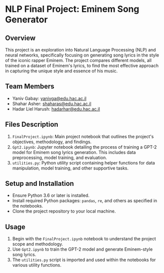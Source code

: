 # NLP Final Project: Eminem Song Generator

## Overview
This project is an exploration into Natural Language Processing (NLP) and neural networks, specifically focusing on generating song lyrics in the style of the iconic rapper Eminem. The project compares different models, all trained on a dataset of Eminem's lyrics, to find the most effective approach in capturing the unique style and essence of his music.

## Team Members
- Yaniv Gabay: yanivga@edu.hac.ac.il
- Shahar Asher: shaharas@edu.hac.ac.il
- Hadar Liel Harush: hadarhar@edu.hac.ac.il

## Files Description
1. `FinalProject.ipynb`: Main project notebook that outlines the project's objectives, methodology, and findings.
2. `Gpt2.ipynb`: Jupyter notebook detailing the process of training a GPT-2 model for Eminem song lyrics generation. This includes data preprocessing, model training, and evaluation.
3. `utilities.py`: Python utility script containing helper functions for data manipulation, model training, and other supportive tasks.

## Setup and Installation
- Ensure Python 3.6 or later is installed.
- Install required Python packages: `pandas`, `re`, and others as specified in the notebooks.
- Clone the project repository to your local machine.

## Usage
1. Begin with the `FinalProject.ipynb` notebook to understand the project scope and methodology.
2. Use `Gpt2.ipynb` to train the GPT-2 model and generate Eminem-style song lyrics.
3. The `utilities.py` script is imported and used within the notebooks for various utility functions.

